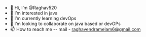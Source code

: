 - 👋 Hi, I’m @Raghav520
- 👀 I’m interested in java 
- 🌱 I’m currently learning devOps
- 💞️ I’m looking to collaborate on java based or devOPs
- 📫 How to reach me -- mail - raghavendramelam6@gmail.com

<!---
Raghav520/Raghav520 is a ✨ special ✨ repository because its `README.md` (this file) appears on your GitHub profile.
You can click the Preview link to take a look at your changes.
--->
